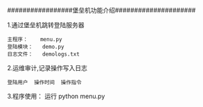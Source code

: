 #################堡垒机功能介绍#####################

1.通过堡垒机跳转登陆服务器

	主程序：	menu.py 
	登陆模块：	demo.py
	日志文件：	demologs.txt	


2.运维审计,记录操作写入日志

	登陆用户  操作时间  操作指令
	


3.程序使用：
	运行 python menu.py
